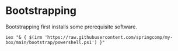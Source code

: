 # Bootstrapping

Bootstrapping first installs some prerequisite software.

```pwsh
iex "& { $(irm 'https://raw.githubusercontent.com/springcomp/my-box/main/bootstrap/powershell.ps1') }"
```